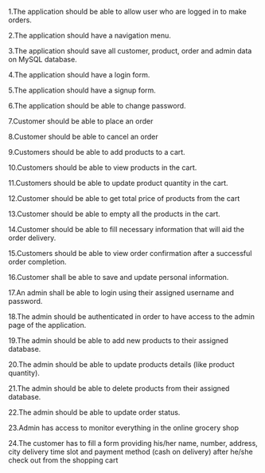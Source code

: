 
1.The application should be able to allow user who are logged in to make orders.

2.The application should have a navigation menu.

3.The application should save all customer, product, order and admin data on MySQL database.

4.The application should have a login form.

5.The application should have a signup form.

6.The application should be able to change password.

7.Customer should be able to place an order

8.Customer should be able to cancel an order

9.Customers should be able to add products to a cart. 

10.Customers should be able to view products in the cart. 

11.Customers should be able to update product quantity in the cart. 

12.Customer should be able to get total price of products from the cart

13.Customer should be able to empty all the products in the cart.

14.Customer should be able to fill necessary information that will aid the order delivery.

15.Customers should be able to view order confirmation after a successful order completion.

16.Customer shall be able to save and update personal information.

17.An admin shall be able to login using their assigned username and password.

18.The admin should be authenticated in order to have access to the admin page of the application. 

19.The admin should be able to add new products to their assigned database. 

20.The admin should be able to update products details (like product quantity).

21.The admin should be able to delete products from their assigned database.

22.The admin should be able to update order status.

23.Admin has access to monitor everything in the online grocery shop

24.The customer has to fill a form providing his/her name, number, address, city delivery time slot and payment method (cash on delivery) after he/she check out from the shopping cart

